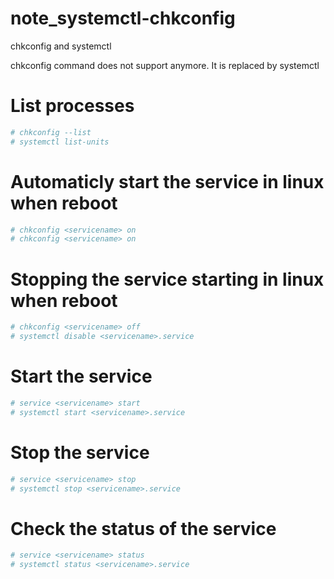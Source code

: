 # note_systemctl-chkconfig
chkconfig and systemctl

chkconfig command does not support anymore. It is replaced by systemctl

# List processes
```sh
# chkconfig --list
# systemctl list-units
```

# Automaticly start the service in linux when reboot
```sh
# chkconfig <servicename> on
# chkconfig <servicename> on
```
  
# Stopping the service starting in linux when reboot
```sh
# chkconfig <servicename> off
# systemctl disable <servicename>.service
```
# Start the service
```sh
# service <servicename> start
# systemctl start <servicename>.service
```
# Stop the service
```sh
# service <servicename> stop
# systemctl stop <servicename>.service
```
# Check the status of the service
```sh
# service <servicename> status
# systemctl status <servicename>.service
```


[PlDb]: <https://github.com/joemccann/dillinger/tree/master/plugins/dropbox/README.md>
